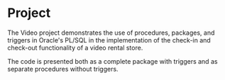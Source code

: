 # Project

The Video project demonstrates the use of procedures, packages, and triggers in Oracle's PL/SQL in the implementation of the check-in and check-out functionality of a video rental store.

The code is presented both as a complete package with triggers and as separate procedures without triggers.  
